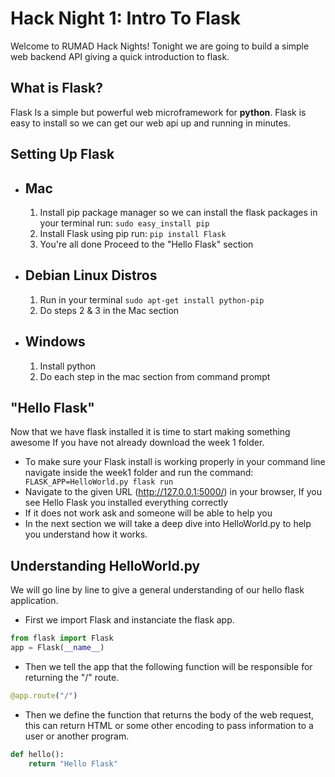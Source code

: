 # Hack Night 1: Intro To Flask

Welcome to RUMAD Hack Nights! Tonight we are going to build a simple web backend API giving a quick introduction to flask.

## What is Flask?
Flask Is a simple but powerful web microframework for **python**. Flask is easy to install so we can get our web api up and running in minutes. 

## Setting Up Flask

 - ## Mac
	 1. Install pip package manager so we can install the flask packages in your terminal run: ``` sudo easy_install pip ``` 
	 2. Install Flask using pip run:  ``` pip install Flask ```
	 3. You're all done Proceed to the "Hello Flask" section
- ## Debian Linux Distros
	1. Run in your terminal ``` sudo apt-get install python-pip ```
	2. Do steps 2 & 3 in the Mac section 
- ## Windows
	1. Install python 
	2. Do each step in the mac section from command prompt

## "Hello Flask"
Now that we have flask installed it is time to start making something awesome
If you have not already download the week 1 folder.

- To make sure your Flask install is working properly in your command line navigate inside the week1 folder and run the command: ``` FLASK_APP=HelloWorld.py flask run```
- Navigate to the given URL (http://127.0.0.1:5000/) in your browser, If you see Hello Flask you installed everything correctly
- If it does not work ask and someone will be able to help you
- In the next section we will take a deep dive into HelloWorld.py to help you understand how it works.

## Understanding HelloWorld.py
We will go line by line to give a general understanding of our hello flask application.

- First we import Flask and instanciate the flask app.
```python
from flask import Flask
app = Flask(__name__)
```
- Then we tell the app that the following function will be responsible for returning the "/" route.
```python
@app.route("/")
```
- Then we define the function that returns the body of the web request, this can return HTML or some other encoding to pass information to a user or another program.
```python
def hello():
	return "Hello Flask"
```
